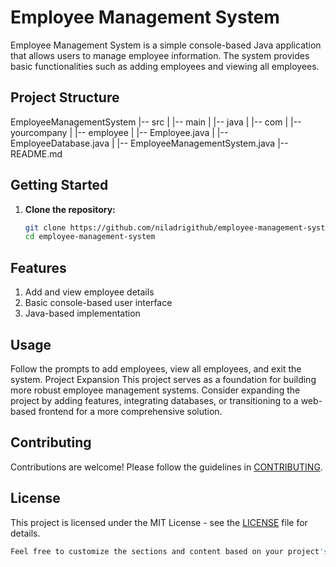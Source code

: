 # Employee Management System

Employee Management System is a simple console-based Java application that allows users to manage employee information. The system provides basic functionalities such as adding employees and viewing all employees.

## Project Structure

EmployeeManagementSystem
|-- src
|   |-- main
|       |-- java
|           |-- com
|               |-- yourcompany
|                   |-- employee
|                       |-- Employee.java
|                       |-- EmployeeDatabase.java
|                       |-- EmployeeManagementSystem.java
|-- README.md


## Getting Started

1. **Clone the repository:**
   ```bash
   git clone https://github.com/niladrigithub/employee-management-system.git
   cd employee-management-system

## Features
1. Add and view employee details
2. Basic console-based user interface
3. Java-based implementation

## Usage
Follow the prompts to add employees, view all employees, and exit the system.
Project Expansion
This project serves as a foundation for building more robust employee management systems. Consider expanding the project by adding features, integrating databases, or transitioning to a web-based frontend for a more comprehensive solution.

## Contributing
Contributions are welcome! Please follow the guidelines in [CONTRIBUTING](https://github.com/niladrigithub/employee-management-system/blob/main/CONTRIBUTING.md).

## License
This project is licensed under the MIT License - see the [LICENSE](https://github.com/niladrigithub/employee-management-system/blob/main/LICENSE) file for details.
```bash
Feel free to customize the sections and content based on your project's specific details and requirements. Make sure to replace "niladrigithub" with your actual GitHub username in the repository URL.
